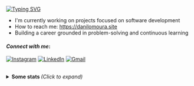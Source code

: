 [![Typing SVG](https://readme-typing-svg.demolab.com?font=Fira+Code&pause=500&color=FFFFFF&size=30&lines=Hi!+I'm+Danilo+Santos+:D)](https://git.io/typing-svg)

- I'm currently working on projects focused on software development
- How to reach me: https://danilomoura.site
- Building a career grounded in problem-solving and continuous learning


#### <i>Connect with me</i>: 
[![Instagram](https://img.shields.io/badge/Instagram-%23000000.svg?style=for-the-badge&logo=instagram&logoColor=black&colorA=%23F9F6EE&colorB=%23FFFFFF)](https://instagram.com/danilosmoura_) 
[![LinkedIn](https://img.shields.io/badge/LinkedIn-%23000000.svg?style=for-the-badge&logo=linkedin&logoColor=black&colorA=%23F9F6EE&colorB=%23FFFFFF)](https://www.linkedin.com/in/danilo-santos-79008625b/) 
[![Gmail](https://img.shields.io/badge/Gmail-%23000000.svg?style=for-the-badge&logo=gmail&logoColor=black&colorA=%23F9F6EE&colorB=%23FFFFFF)](mailto:mouradanilo061@gmail.com)

<br>
<details>
  <summary> <b> Some stats </b> <i>(Click to expand)</i> </summary>

  <br>
  
  ![3D Snake](./profile-3d-contrib/profile-night-rainbow.svg)


</details>
